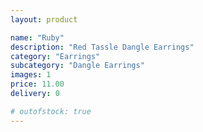 ```yaml
---
layout: product

name: "Ruby"
description: "Red Tassle Dangle Earrings"
category: "Earrings"
subcategory: "Dangle Earrings"
images: 1
price: 11.00
delivery: 0

# outofstock: true
---
```

